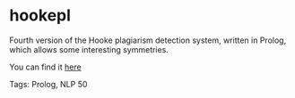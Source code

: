 # hookepl

Fourth version of the Hooke plagiarism detection system,
written in Prolog,
which allows some interesting symmetries.

You can find it [here](https://github.com/hhhhhhhhhn/hookepl)

Tags: Prolog, NLP
50
